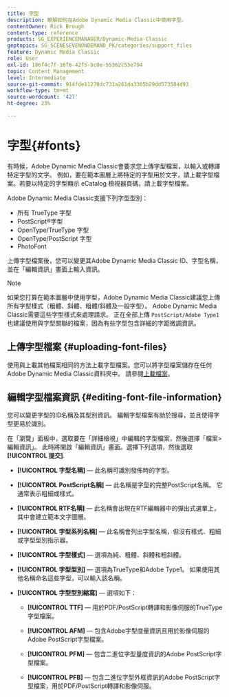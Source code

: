 ```yaml
---
title: 字型
description: 瞭解如何在Adobe Dynamic Media Classic中使用字型。
contentOwner: Rick Brough
content-type: reference
products: SG_EXPERIENCEMANAGER/Dynamic-Media-Classic
geptopics: SG_SCENESEVENONDEMAND_PK/categories/support_files
feature: Dynamic Media Classic
role: User
exl-id: 186f4c7f-16f6-42f5-bc0e-55362c55e794
topic: Content Management
level: Intermediate
source-git-commit: 914fde11270dc731a261da3305b29dd573584d93
workflow-type: tm+mt
source-wordcount: '427'
ht-degree: 23%

---
```


# 字型{#fonts}

有時候，Adobe Dynamic Media Classic會要求您上傳字型檔案，以輸入或轉譯特定字型的文字。 例如，要在範本圖層上將特定的字型用於文字，請上載字型檔案。若要以特定的字型顯示 eCatalog 檢視器頁碼，請上載字型檔案。

Adobe Dynamic Media Classic支援下列字型型別：

* 所有 TrueType 字型
* PostScript®字型
* OpenType/TrueType 字型
* OpenType/PostScript 字型
* PhotoFont

上傳字型檔案後，您可以變更其Adobe Dynamic Media Classic ID、字型名稱，並在「編輯資訊」畫面上輸入資訊。

>[!NOTE]
>
>如果您打算在範本圖層中使用字型，Adobe Dynamic Media Classic建議您上傳所有字型樣式（粗體、斜體、粗體/斜體及一般字型）。 Adobe Dynamic Media Classic需要這些字型樣式來處理請求。 正在全部上傳 `PostScript/Adobe Type1` 也建議使用與字型關聯的檔案，因為有些字型包含詳細的字距微調資訊。

## 上傳字型檔案 {#uploading-font-files}

使用與上載其他檔案相同的方法上載字型檔案。您可以將字型檔案儲存在任何Adobe Dynamic Media Classic資料夾中。 請參閱[上載檔案](uploading-files.md#uploading_your_files)。

## 編輯字型檔案資訊 {#editing-font-file-information}

您可以變更字型的ID名稱及其型別資訊。 編輯字型檔案有助於搜尋，並且使得字型更易於識別。

在「瀏覽」面板中，選取要在「詳細檢視」中編輯的字型檔案，然後選擇「檔案>編輯資訊」。 此時將開啟「編輯資訊」畫面。選擇下列選項，然後選取 **[!UICONTROL 提交]**.

* **[!UICONTROL 字型名稱]**  — 此名稱可識別發佈時的字型。

* **[!UICONTROL PostScript名稱]**  — 此名稱是字型的完整PostScript名稱。 它通常表示粗細或樣式。

* **[!UICONTROL RTF名稱]**  — 此名稱會出現在RTF編輯器中的彈出式選單上，其中會建立範本文字圖層。

* **[!UICONTROL 字型系列名稱]**  — 此名稱會列出字型名稱，但沒有樣式、粗細或字型型別指示器。

* **[!UICONTROL 字型樣式]**  — 選項為純、粗體、斜體和粗斜體。

* **[!UICONTROL 字型型別]**  — 選項為TrueType和Adobe Type1。 如果使用其他名稱命名這些字型，可以輸入該名稱。

* **[!UICONTROL 字型型別縮寫]**  — 選項如下：

   * **[!UICONTROL TTF]**  — 用於PDF/PostScript轉譯和影像伺服的TrueType字型檔案。

   * **[!UICONTROL AFM]**  — 包含Adobe字型度量資訊且用於影像伺服的Adobe PostScript字型檔案。

   * **[!UICONTROL PFM]**  — 包含二進位字型量度資訊的Adobe PostScript字型檔案。

   * **[!UICONTROL PFB]**  — 包含二進位字型外框資訊的Adobe PostScript字型檔案，用於PDF/PostScript轉譯和影像伺服。
